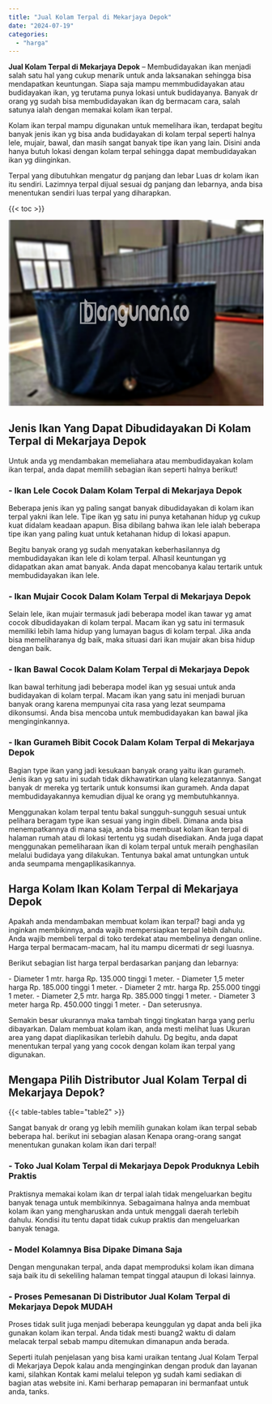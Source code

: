 ```yaml
---
title: "Jual Kolam Terpal di Mekarjaya Depok"
date: "2024-07-19"
categories: 
  - "harga"
---
```


**Jual Kolam Terpal di Mekarjaya Depok** – Membudidayakan ikan menjadi salah satu hal yang cukup menarik untuk anda laksanakan sehingga bisa mendapatkan keuntungan. Siapa saja mampu memmbudidayakan atau budidayakan ikan, yg terutama punya lokasi untuk budidayanya. Banyak dr orang yg sudah bisa membudidayakan ikan dg bermacam cara, salah satunya ialah dengan memakai kolam ikan terpal.

Kolam ikan terpal mampu digunakan untuk memelihara ikan, terdapat begitu banyak jenis ikan yg bisa anda budidayakan di kolam terpal seperti halnya lele, mujair, bawal, dan masih sangat banyak tipe ikan yang lain. Disini anda hanya butuh lokasi dengan kolam terpal sehingga dapat membudidayakan ikan yg diinginkan.

Terpal yang dibutuhkan mengatur dg panjang dan lebar Luas dr kolam ikan itu sendiri. Lazimnya terpal dijual sesuai dg panjang dan lebarnya, anda bisa menentukan sendiri luas terpal yang diharapkan.

{{< toc >}}

![Jual Kolam Terpal di Mekarjaya Depok](/images/jual-kolam-terpal-56.png)

## Jenis Ikan Yang Dapat Dibudidayakan Di Kolam Terpal di Mekarjaya Depok

Untuk anda yg mendambakan memeliahara atau membudidayakan kolam ikan terpal, anda dapat memilih sebagian ikan seperti halnya berikut!

### \- Ikan Lele Cocok Dalam Kolam Terpal di Mekarjaya Depok

Beberapa jenis ikan yg paling sangat banyak dibudidayakan di kolam ikan terpal yakni ikan lele. Tipe ikan yg satu ini punya ketahanan hidup yg cukup kuat didalam keadaan apapun. Bisa dibilang bahwa ikan lele ialah beberapa tipe ikan yang paling kuat untuk ketahanan hidup di lokasi apapun.

Begitu banyak orang yg sudah menyatakan keberhasilannya dg membudidayakan ikan lele di kolam terpal. Alhasil keuntungan yg didapatkan akan amat banyak. Anda dapat mencobanya kalau tertarik untuk membudidayakan ikan lele.

### \- Ikan Mujair Cocok Dalam Kolam Terpal di Mekarjaya Depok

Selain lele, ikan mujair termasuk jadi beberapa model ikan tawar yg amat cocok dibudidayakan di kolam terpal. Macam ikan yg satu ini termasuk memiliki lebih lama hidup yang lumayan bagus di kolam terpal. Jika anda bisa memeliharanya dg baik, maka situasi dari ikan mujair akan bisa hidup dengan baik.

### \- Ikan Bawal Cocok Dalam Kolam Terpal di Mekarjaya Depok

Ikan bawal terhitung jadi beberapa model ikan yg sesuai untuk anda budidayakan di kolam terpal. Macam ikan yang satu ini menjadi buruan banyak orang karena mempunyai cita rasa yang lezat seumpama dikonsumsi. Anda bisa mencoba untuk membudidayakan kan bawal jika menginginkannya.

### \- Ikan Gurameh Bibit Cocok Dalam Kolam Terpal di Mekarjaya Depok

Bagian type ikan yang jadi kesukaan banyak orang yaitu ikan gurameh. Jenis ikan yg satu ini sudah tidak dikhawatirkan ulang kelezatannya. Sangat banyak dr mereka yg tertarik untuk konsumsi ikan gurameh. Anda dapat membudidayakannya kemudian dijual ke orang yg membutuhkannya.

Menggunakan kolam terpal tentu bakal sungguh-sungguh sesuai untuk pelihara beragam type ikan sesuai yang ingin dibeli. Dimana anda bisa menempatkannya di mana saja, anda bisa membuat kolam ikan terpal di halaman rumah atau di lokasi tertentu yg sudah disediakan. Anda juga dapat menggunakan pemeliharaan ikan di kolam terpal untuk meraih penghasilan melalui budidaya yang dilakukan. Tentunya bakal amat untungkan untuk anda seumpama mengaplikasikannya.

## Harga Kolam Ikan Kolam Terpal di Mekarjaya Depok

Apakah anda mendambakan membuat kolam ikan terpal? bagi anda yg inginkan membikinnya, anda wajib mempersiapkan terpal lebih dahulu. Anda wajib membeli terpal di toko terdekat atau membelinya dengan online. Harga terpal bermacam-macam, hal itu mampu dicermati dr segi luasnya.

Berikut sebagian list harga terpal berdasarkan panjang dan lebarnya:

\- Diameter 1 mtr. harga Rp. 135.000 tinggi 1 meter. - Diameter 1,5 meter harga Rp. 185.000 tinggi 1 meter. - Diameter 2 mtr. harga Rp. 255.000 tinggi 1 meter. - Diameter 2,5 mtr. harga Rp. 385.000 tinggi 1 meter. - Diameter 3 meter harga Rp. 450.000 tinggi 1 meter. - Dan seterusnya.

Semakin besar ukurannya maka tambah tinggi tingkatan harga yang perlu dibayarkan. Dalam membuat kolam ikan, anda mesti melihat luas Ukuran area yang dapat diaplikasikan terlebih dahulu. Dg begitu, anda dapat menentukan terpal yang yang cocok dengan kolam ikan terpal yang digunakan.

## Mengapa Pilih Distributor Jual Kolam Terpal di Mekarjaya Depok?

{{< table-tables table="table2" >}}

Sangat banyak dr orang yg lebih memilih gunakan kolam ikan terpal sebab beberapa hal. berikut ini sebagian alasan Kenapa orang-orang sangat menentukan gunakan kolam ikan dari terpal!

### \- Toko Jual Kolam Terpal di Mekarjaya Depok Produknya Lebih Praktis

Praktisnya memakai kolam ikan dr terpal ialah tidak mengeluarkan begitu banyak tenaga untuk membikinnya. Sebagaimana halnya anda membuat kolam ikan yang mengharuskan anda untuk menggali daerah terlebih dahulu. Kondisi itu tentu dapat tidak cukup praktis dan mengeluarkan banyak tenaga.

### \- Model Kolamnya Bisa Dipake Dimana Saja

Dengan mengunakan terpal, anda dapat memproduksi kolam ikan dimana saja baik itu di sekeliling halaman tempat tinggal ataupun di lokasi lainnya.

### \- Proses Pemesanan Di Distributor Jual Kolam Terpal di Mekarjaya Depok MUDAH

Proses tidak sulit juga menjadi beberapa keunggulan yg dapat anda beli jika gunakan kolam ikan terpal. Anda tidak mesti buang2 waktu di dalam melacak terpal sebab mampu ditemukan dimanapun anda berada.

Seperti itulah penjelasan yang bisa kami uraikan tentang Jual Kolam Terpal di Mekarjaya Depok kalau anda menginginkan dengan produk dan layanan kami, silahkan Kontak kami melalui telepon yg sudah kami sediakan di bagian atas website ini. Kami berharap pemaparan ini bermanfaat untuk anda, tanks.
